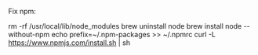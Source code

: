 Fix npm:

rm -rf /usr/local/lib/node_modules
brew uninstall node
brew install node --without-npm
echo prefix=~/.npm-packages >> ~/.npmrc
curl -L https://www.npmjs.com/install.sh | sh
